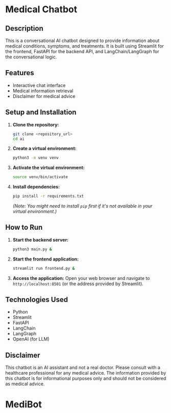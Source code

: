 # Medical Chatbot

## Description
This is a conversational AI chatbot designed to provide information about medical conditions, symptoms, and treatments. It is built using Streamlit for the frontend, FastAPI for the backend API, and LangChain/LangGraph for the conversational logic.

## Features
*   Interactive chat interface
*   Medical information retrieval
*   Disclaimer for medical advice

## Setup and Installation

1.  **Clone the repository:**
    ```bash
    git clone <repository_url>
    cd ai
    ```
2.  **Create a virtual environment:**
    ```bash
    python3 -m venv venv
    ```
3.  **Activate the virtual environment:**
    ```bash
    source venv/bin/activate
    ```
4.  **Install dependencies:**
    ```bash
    pip install -r requirements.txt
    ```
    *(Note: You might need to install `pip` first if it's not available in your virtual environment.)*

## How to Run

1.  **Start the backend server:**
    ```bash
    python3 main.py &
    ```
2.  **Start the frontend application:**
    ```bash
    streamlit run frontend.py &
    ```
3.  **Access the application:**
    Open your web browser and navigate to `http://localhost:8501` (or the address provided by Streamlit).

## Technologies Used
*   Python
*   Streamlit
*   FastAPI
*   LangChain
*   LangGraph
*   OpenAI (for LLM)

## Disclaimer
This chatbot is an AI assistant and not a real doctor. Please consult with a healthcare professional for any medical advice. The information provided by this chatbot is for informational purposes only and should not be considered as medical advice.
# MediBot
